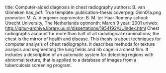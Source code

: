 title: Computer-aided diagnosis in chest radiography
authors: B. van Ginneken
has_pdf: True
template: publication-thesis
coverpng: Ginn01a.png
promotor: M. A. Viergever
copromotor: B. M. ter Haar Romeny
school: Utrecht University, The Netherlands
optmonth: March 9
year: 2001
urlweb: http://igitur-archive.library.uu.nl/dissertations/1954192/UUindex.html
Chest radiographs account for more than half of all radiological examinations; the chest is the mirror of health and disease. This thesis is about techniques for computer analysis of chest radiographs. It describes methods for texture analysis and segmenting the lung fields and rib cage in a chest film. It includes a description of an automatic system for detecting regions with abnormal texture, that is applied to a database of images from a tuberculosis screening program.

